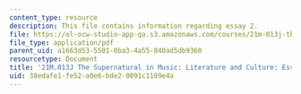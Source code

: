 ```yaml
---
content_type: resource
description: This file contains information regarding essay 2.
file: https://ol-ocw-studio-app-qa.s3.amazonaws.com/courses/21m-013j-the-supernatural-in-music-literature-and-culture-fall-2013/38edafe1fe52a0e6bde20091c1189e4a_MIT21M_013JF13_Essay_2.pdf
file_type: application/pdf
parent_uid: a1663d53-5501-0ba3-4a55-840ad5db9360
resourcetype: Document
title: '21M.013J The Supernatural in Music: Literature and Culture: Essay 2'
uid: 38edafe1-fe52-a0e6-bde2-0091c1189e4a
---
```

